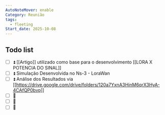 ```yaml
---
AutoNoteMover: enable
Category: Reunião
tags:
  - fleeting
Start_date: 2025-10-08
---
```

## Todo list
- [ ] ⏫ [[Artigo]] utilizado como base para o desenvolvimento [[LORA X POTENCIA DO SINAL]]
- [ ] ⏫ Simulação Desenvolvida no Ns-3 - LoraWan
- [ ] ⏫ Análise dos Resultados via [[https://drive.google.com/drive/folders/120a7YxnA3HinM6qrX3HyA-4CAfQP0bvp]]
- [ ] 🔼 
- [ ] 🔼 
- [ ] 🔽 